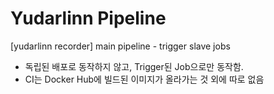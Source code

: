 # Yudarlinn Pipeline
[yudarlinn recorder] main pipeline - trigger slave jobs

- 독립된 배포로 동작하지 않고, Trigger된 Job으로만 동작함.
- CI는 Docker Hub에 빌드된 이미지가 올라가는 것 외에 따로 없음
